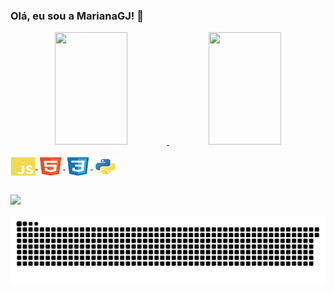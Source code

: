 ### Olá, eu sou a MarianaGJ! 👋

<div align="center">
  <a href="https://github.com/MarianaGJ">
  <img height="180em" width=48% src="https://github-readme-stats.vercel.app/api?username=MarianaGJ&show_icons=true&theme=dracula&include_all_commits=true&count_private=true"/>
  <img height="180em" width=48% src="https://github-readme-stats.vercel.app/api/top-langs/?username=MarianaGJ&layout=compact&langs_count=7&theme=dracula"/>
</div>

<div style="display: inline_block"><br>
  <img align="center" alt="Rafa-Js" height="30" width="40" src="https://raw.githubusercontent.com/devicons/devicon/master/icons/javascript/javascript-plain.svg">
  <img align="center" alt="Rafa-HTML" height="30" width="40" src="https://raw.githubusercontent.com/devicons/devicon/master/icons/html5/html5-original.svg">
  <img align="center" alt="Rafa-CSS" height="30" width="40" src="https://raw.githubusercontent.com/devicons/devicon/master/icons/css3/css3-original.svg">
  <img align="center" alt="Rafa-Python" height="30" width="40" src="https://raw.githubusercontent.com/devicons/devicon/master/icons/python/python-original.svg">

  ##
  
  <div> 
  <a href="https://www.linkedin.com/in/marianagjardim/" target="_blank"><img src="https://img.shields.io/badge/-LinkedIn-%230077B5?style=for-the-badge&logo=linkedin&logoColor=white" target="_blank"></a> 
 
</div>
  
   ![Snake animation](https://github.com/MarianaGJ/MarianaGJ/blob/output/github-contribution-grid-snake.svg)
